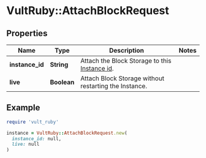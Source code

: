 # VultRuby::AttachBlockRequest

## Properties

| Name | Type | Description | Notes |
| ---- | ---- | ----------- | ----- |
| **instance_id** | **String** | Attach the Block Storage to this [Instance id](#operation/list-instances). |  |
| **live** | **Boolean** | Attach Block Storage without restarting the Instance.  |   | Value | Description | | - | ----- | ----------- | |   | true | Attach live, do not restart the instance. | |   | false | Restart the instance and attach the Block Storage. | | [optional] |

## Example

```ruby
require 'vult_ruby'

instance = VultRuby::AttachBlockRequest.new(
  instance_id: null,
  live: null
)
```

